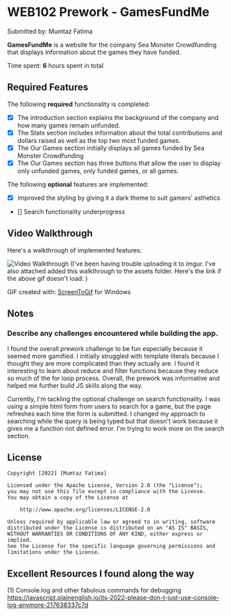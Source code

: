 # WEB102 Prework - GamesFundMe

Submitted by: Mumtaz Fatima

**GamesFundMe** is a website for the company Sea Monster Crowdfunding that displays information about the games they have funded.

Time spent: **6** hours spent in total

## Required Features

The following **required** functionality is completed:

* [x] The introduction section explains the background of the company and how many games remain unfunded.
* [x] The Stats section includes information about the total contributions and dollars raised as well as the top two most funded games.
* [x] The Our Games section initially displays all games funded by Sea Monster Crowdfunding
* [x] The Our Games section has three buttons that allow the user to display only unfunded games, only funded games, or all games.

The following **optional** features are implemented:

* [x] Improved the styling by giving it a dark theme to suit gamers' asthetics 
* [] Search functionality underprogress


## Video Walkthrough

Here's a walkthrough of implemented features:

<img src='assets\GameFundMe.gif' title='Video Walkthrough' width='' alt='Video Walkthrough'/>
(I've been having trouble uploading it to imgur. I've also attached added this walkthrough to the assets folder. Here's the link if the above gif doesn't load: )

GIF created with:
[ScreenToGif](https://www.screentogif.com/) for Windows

## Notes

### Describe any challenges encountered while building the app.
I found the overall prework challenge to be fun especially because it seemed more gamified. I initially struggled with template literals because I thought they are more complicated than they actually are. I found it interesting to learn about reduce and filter functions because they reduce so much of the for loop process. Overall, the prework was informative and helped me further build JS skills along the way.

Currently, I'm tackling the optional challenge on search functionality. I was using a simple html form from users to search for a game, but the page refreshes each time the form is submitted. I changed my approach to searching while the query is being typed but that doesn't work because it gives me a function not defined error. I'm trying to work more on the search section.

## License

    Copyright [2022] [Mumtaz Fatima]

    Licensed under the Apache License, Version 2.0 (the "License");
    you may not use this file except in compliance with the License.
    You may obtain a copy of the License at

        http://www.apache.org/licenses/LICENSE-2.0

    Unless required by applicable law or agreed to in writing, software
    distributed under the License is distributed on an "AS IS" BASIS,
    WITHOUT WARRANTIES OR CONDITIONS OF ANY KIND, either express or implied.
    See the License for the specific language governing permissions and
    limitations under the License.



## Excellent Resources I found along the way
(1) Console.log and other fabulous commands for debugging
 https://javascript.plainenglish.io/its-2022-please-don-t-just-use-console-log-anymore-217638337c7d

